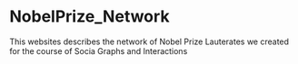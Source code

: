 # NobelPrize_Network
This websites describes the network of Nobel Prize Lauterates we created for the course of Socia Graphs and Interactions
